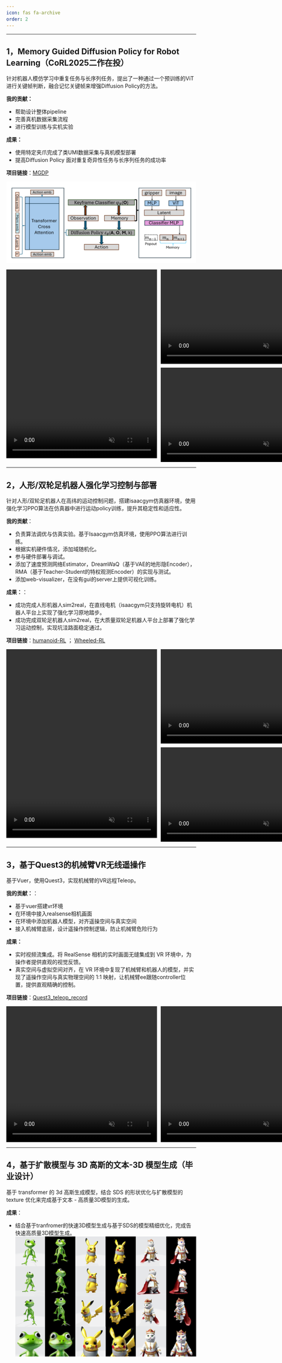```yaml
---
icon: fas fa-archive
order: 2
---
```


___
## **1，Memory Guided Diffusion Policy for Robot Learning（CoRL2025二作在投）**
针对机器人模仿学习中重复任务与长序列任务，提出了一种通过一个预训练的ViT进行关键帧判断，融合记忆关键帧来增强Diffusion Policy的方法。

**我的贡献：**
- 帮助设计整体pipeline
- 完善真机数据采集流程
- 进行模型训练与实机实验

**成果：**
- 使用特定夹爪完成了类UMI数据采集与真机模型部署
- 提高Diffusion Policy 面对重复奇异性任务与长序列任务的成功率
  
**项目链接**：[MGDP](https://memoryguideddp.github.io/)

![Pipeline](../assets/img/pipeline.jpg)
<div style="display: flex; gap: 10px;">
  <video width="400" height="500" controls autoplay muted>
    <source src="../assets/video/umi2.webm" type="video/webm">
    您的浏览器不支持 HTML5 视频标签。
  </video>

  <div style="display: flex; flex-direction: column; gap: 10px;">
    <video width="400" height="250" controls autoplay muted>
      <source src="../assets/video/manipulation1.webm" type="video/webm">
      您的浏览器不支持 HTML5 视频标签。
    </video>
    <video width="400" height="250" controls autoplay muted>
      <source src="../assets/video/manipulation2.webm" type="video/webm">
      您的浏览器不支持 HTML5 视频标签。
    </video>
  </div>
</div>

___
## **2，人形/双轮足机器人强化学习控制与部署**
针对人形/双轮足机器人在高纬的运动控制问题，搭建isaacgym仿真器环境，使用强化学习PPO算法在仿真器中进行运动policy训练，提升其稳定性和适应性。

**我的贡献**：
- 负责算法调优与仿真实验。基于Isaacgym仿真环境，使用PPO算法进行训练。
- 根据实机硬件情况，添加域随机化。
- 参与硬件部署与调试。
- 添加了速度预测网络Estimator，DreamWaQ（基于VAE的地形隐Encoder），RMA（基于Teacher-Student的特权观测Encoder）的实现与测试。
- 添加web-visualizer，在没有gui的server上提供可视化训练。

**成果：**：
- 成功完成人形机器人sim2real，在直线电机（isaacgym只支持旋转电机）机器人平台上实现了强化学习原地踏步。
- 成功完成双轮足机器人sim2real，在大质量双轮足机器人平台上部署了强化学习运动控制，实现坑洼路面稳定通过。
  
**项目链接**：[humanoid-RL](https://github.com/Urutoramarin2000/humanoid-rl) ； [Wheeled-RL](https://github.com/Urutoramarin2000/wheeled_rl)


<div style="display: flex; gap: 10px;">
  <video width="400" height="500" controls autoplay muted>
    <source src="../assets/video/humanoid2.webm" type="video/webm">
    您的浏览器不支持 HTML5 视频标签。
  </video>

  <div style="display: flex; flex-direction: column; gap: 10px;">
    <video width="400" height="250" controls autoplay muted>
      <source src="../assets/video/wheeled_bipedal_3.webm" type="video/webm">
      您的浏览器不支持 HTML5 视频标签。
    </video>
    <video width="400" height="250" controls autoplay muted>
      <source src="../assets/video/wheeled_bipedal_4.webm" type="video/webm">
      您的浏览器不支持 HTML5 视频标签。
    </video>
  </div>
</div>

___

## **3，基于Quest3的机械臂VR无线遥操作**
基于Vuer，使用Quest3，实现机械臂的VR远程Teleop。

**我的贡献：**：
- 基于vuer搭建vr环境
- 在环境中接入realsense相机画面
- 在环境中添加机器人模型，对齐遥操空间与真实空间
- 接入机械臂底层，设计遥操作控制逻辑，防止机械臂危险行为
  
**成果：**
- 实时视频流集成。将 RealSense 相机的实时画面无缝集成到 VR 环境中，为操作者提供直观的视觉反馈。
- 真实空间与虚拟空间对齐，在 VR 环境中复现了机械臂和机器人的模型，并实现了遥操作空间与真实物理空间的 1:1 映射，让机械臂ee跟随controller位置，提供直观精确的控制。
  
**项目链接**：[Quest3_teleop_record](https://github.com/Urutoramarin2000/quest3_teleop_record)
<div style="display: flex; gap: 10px;">
  <video width="400" height="360" controls autoplay muted>
    <source src="../assets/video/teleop3.webm" type="video/webm">
    您的浏览器不支持 HTML5 视频标签。
  </video>
  <video width="400" height="360" controls autoplay muted>
    <source src="../assets/video/teleop4.webm" type="video/webm">
    您的浏览器不支持 HTML5 视频标签。
  </video>
</div>

___
## **4，基于扩散模型与 3D 高斯的文本-3D 模型生成（毕业设计）**
基于 transformer 的 3d 高斯生成模型，结合 SDS 的形状优化与扩散模型的texture 优化来完成基于文本 - 高质量3D模型的生成。

**成果**：
- 结合基于tranfromer的快速3D模型生成与基于SDS的模型精细优化，完成告快速高质量3D模型生成。
![人形机器人](../assets/img/text23D.jpg)
